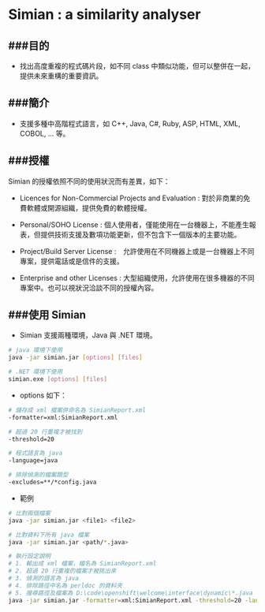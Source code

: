 # Simian : a similarity analyser

<script type="text/javascript" src="../js/general.js"></script>

###目的
---

* 找出高度重複的程式碼片段，如不同 class 中類似功能，但可以整併在一起，提供未來重構的重要資訊。

###簡介
---

* 支援多種中高階程式語言，如 C++, Java, C#, Ruby, ASP, HTML, XML, COBOL, ... 等。

###授權
---

Simian 的授權依照不同的使用狀況而有差異，如下：

* Licences for Non-Commercial Projects and Evaluation : 對於非商業的免費軟體或開源組織，提供免費的軟體授權。

* Personal/SOHO License : 個人使用者，僅能使用在一台機器上，不能產生報表，但提供技術支援及數項功能更新，但不包含下一個版本的主要功能。

* Project/Build Server License :　允許使用在不同機器上或是一台機器上不同專案，提供電話或是信件的支援。

* Enterprise and other Licenses : 大型組織使用，允許使用在很多機器的不同專案中。也可以視狀況洽談不同的授權內容。

###使用 Simian
---

* Simian 支援兩種環境，Java 與 .NET 環境。

```Bash
# java 環境下使用
java -jar simian.jar [options] [files]

# .NET 環境下使用
simian.exe [options] [files]
```

* options 如下：

```Bash
# 儲存成 xml 檔案併命名為 SimianReport.xml  
-formatter=xml:SimianReport.xml 

# 超過 20 行重複才被找到
-threshold=20 

# 程式語言為 java
-language=java

# 排除偵測的檔案類型
-excludes=**/*config.java
```

* 範例

```Bash
# 比對兩個檔案
java -jar simian.jar <file1> <file2>

# 比對資料下所有 java 檔案
java -jar simian.jar <path/*.java>

# 執行設定說明
# 1. 輸出成 xml 檔案，檔名為 SimianReport.xml
# 2. 超過 20 行重複的檔案才被挑出來
# 3. 偵測的語言為 java
# 4. 排除路徑中名為 perldoc 的資料夾
# 5. 搜尋路徑及檔案為 D:\code\openshift\welcome\interface\dynamic\*.java
java -jar simian.jar -formatter=xml:SimianReport.xml -threshold=20 -language=java -excludes=**/perldoc "D:\code\openshift\welcome\interface\dynamic\*.java"
```





